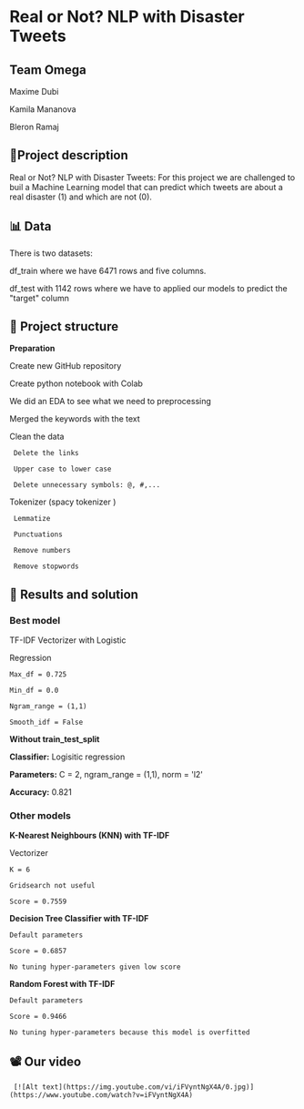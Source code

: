 # Real or Not? NLP with Disaster Tweets
## Team Omega
Maxime Dubi

Kamila Mananova

Bleron Ramaj

## 📑Project description 
Real or Not? NLP with Disaster Tweets: For this project we are challenged to buil a Machine Learning model that can predict which tweets are about a real disaster (1) and which are not (0). 

## 📊 Data 
There is two datasets:

  df_train where we have 6471 rows and five columns.
  
  df_test with 1142 rows where we have to applied our models to predict the "target" column
  
## 🎯 Project structure
**Preparation**

Create new GitHub repository

Create python notebook with Colab

We did an EDA to see what we need to preprocessing

  Merged the keywords with the text
  
  
  Clean the data
  
     Delete the links
    
     Upper case to lower case
    
     Delete unnecessary symbols: @, #,...
    
    
    
  Tokenizer (spacy tokenizer )
  
     Lemmatize
    
     Punctuations
    
     Remove numbers
    
     Remove stopwords
    


## 🧾 Results and solution

### Best model

TF-IDF Vectorizer with Logistic

Regression

    Max_df = 0.725
  
    Min_df = 0.0
  
    Ngram_range = (1,1)
  
    Smooth_idf = False
  
**Without train_test_split**

**Classifier:** Logisitic regression

**Parameters:** C = 2, ngram_range = (1,1), norm = 'l2'

**Accuracy:** 0.821


### Other models

**K-Nearest Neighbours (KNN) with TF-IDF**

Vectorizer

    K = 6
  
    Gridsearch not useful
  
    Score = 0.7559
  

**Decision Tree Classifier with TF-IDF**

    Default parameters

    Score = 0.6857

    No tuning hyper-parameters given low score
  
  
  **Random Forest with TF-IDF**

    Default parameters

    Score = 0.9466 

    No tuning hyper-parameters because this model is overfitted
  

## 📽️ Our video 
    
     [![Alt text](https://img.youtube.com/vi/iFVyntNgX4A/0.jpg)](https://www.youtube.com/watch?v=iFVyntNgX4A)
